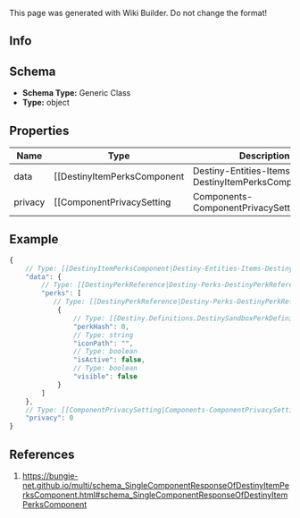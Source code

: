 <span class="wiki-builder">This page was generated with Wiki Builder. Do not change the format!</span>

## Info

## Schema
* **Schema Type:** Generic Class
* **Type:** object

## Properties
Name | Type | Description
---- | ---- | -----------
data | [[DestinyItemPerksComponent|Destiny-Entities-Items-DestinyItemPerksComponent]] | 
privacy | [[ComponentPrivacySetting|Components-ComponentPrivacySetting]]:Enum | 

## Example
```javascript
{
    // Type: [[DestinyItemPerksComponent|Destiny-Entities-Items-DestinyItemPerksComponent]]
    "data": {
        // Type: [[DestinyPerkReference|Destiny-Perks-DestinyPerkReference]][]
        "perks": [
           // Type: [[DestinyPerkReference|Destiny-Perks-DestinyPerkReference]]
            {
                // Type: [[Destiny.Definitions.DestinySandboxPerkDefinition|Destiny-Definitions-DestinySandboxPerkDefinition]]:integer:uint32
                "perkHash": 0,
                // Type: string
                "iconPath": "",
                // Type: boolean
                "isActive": false,
                // Type: boolean
                "visible": false
            }
        ]
    },
    // Type: [[ComponentPrivacySetting|Components-ComponentPrivacySetting]]:Enum
    "privacy": 0
}

```

## References
1. https://bungie-net.github.io/multi/schema_SingleComponentResponseOfDestinyItemPerksComponent.html#schema_SingleComponentResponseOfDestinyItemPerksComponent
